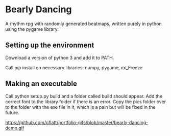 # Bearly Dancing
A rhythm rpg with randomly generated beatmaps, written purely in python using the pygame library.

## Setting up the environment

Download a version of python 3 and add it to PATH.

Call pip install on necessary libraries: numpy, pygame, cx_Freeze

## Making an executable

Call python setup.py build and a folder called build should appear.
Add the correct font to the library folder if there is an error.
Copy the pics folder over to the folder with the exe file in it,
which is a pain but will be fixed in the future.


https://github.com/oflatt/portfolio-gifs/blob/master/bearly-dancing-demo.gif
